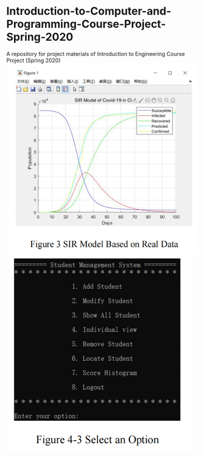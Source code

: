 # Introduction-to-Computer-and-Programming-Course-Project-Spring-2020
A repository for project materials of Introduction to Engineering Course Project (Spring 2020)
![image](matlab.png)  
![image](C++.png)  
